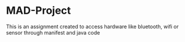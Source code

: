 # MAD-Project
This is an assignment created to access hardware like bluetooth, wifi or sensor through manifest and java code
